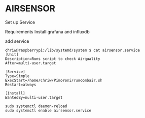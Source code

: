 # AIRSENSOR

Set up Service

Requirements 
Install grafana and influxdb

add service
```
chriw@raspberrypi:/lib/systemd/system $ cat airsensor.service 
[Unit]
Description=Runs script to check Airquality
After=multi-user.target

[Service]
Type=Simple
ExecStart=/home/chriw/Pimoroni/runcombair.sh
Restart=always

[Install]
WantedBy=multi-user.target
```

```
sudo systemctl daemon-reload
sudo systemctl enable airsensor.service
```